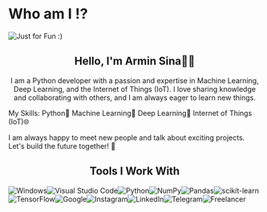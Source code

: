 # Who am I !?

<img src="https://github.com/arminsina/arminsina/assets/161087560/02cee1de-3525-4130-8d9d-cb186bc33aa4" alt="Just for Fun :)">

<h2 align="center">Hello, I'm Armin Sina👋🏻</h2>

<p align="center">I am a Python developer with a passion and expertise in Machine Learning, Deep Learning, and the Internet of Things (IoT). I love sharing knowledge and collaborating with others, and I am always eager to learn new things.

My Skills:
Python🐍
Machine Learning🤖
Deep Learning🧠
Internet of Things (IoT)🌐

I am always happy to meet new people and talk about exciting projects. Let's build the future together! 🚀</p>


<h2 align="center">Tools I Work With</h2>

![Windows](https://img.shields.io/badge/Windows-0078D6?style=for-the-badge&logo=windows&logoColor=white)![Visual Studio Code](https://img.shields.io/badge/Visual%20Studio%20Code-0078d7.svg?style=for-the-badge&logo=visual-studio-code&logoColor=white)![Python](https://img.shields.io/badge/python-3670A0?style=for-the-badge&logo=python&logoColor=ffdd54)![NumPy](https://img.shields.io/badge/numpy-%23013243.svg?style=for-the-badge&logo=numpy&logoColor=white)![Pandas](https://img.shields.io/badge/pandas-%23150458.svg?style=for-the-badge&logo=pandas&logoColor=white)![scikit-learn](https://img.shields.io/badge/scikit--learn-%23F7931E.svg?style=for-the-badge&logo=scikit-learn&logoColor=white)![TensorFlow](https://img.shields.io/badge/TensorFlow-%23FF6F00.svg?style=for-the-badge&logo=TensorFlow&logoColor=white)![Google](https://img.shields.io/badge/google-4285F4?style=for-the-badge&logo=google&logoColor=white)![Instagram](https://img.shields.io/badge/Instagram-%23E4405F.svg?style=for-the-badge&logo=Instagram&logoColor=white)![LinkedIn](https://img.shields.io/badge/linkedin-%230077B5.svg?style=for-the-badge&logo=linkedin&logoColor=white)![Telegram](https://img.shields.io/badge/Telegram-2CA5E0?style=for-the-badge&logo=telegram&logoColor=white)![Freelancer](https://img.shields.io/badge/Freelancer-29B2FE?style=for-the-badge&logo=Freelancer&logoColor=white)

